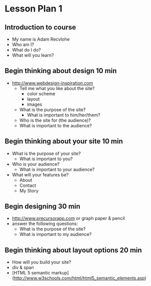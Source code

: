 # Lesson Plan 1

## Introduction to course
  - My name is Adam Recvlohe
  - Who am I?
  - What do I do?
  - What will you learn?

## Begin thinking about design 10 min
  - http://www.webdesign-inspiration.com
    - Tell me what you like about the site?
      - color scheme
      - layout
      - images
    - What is the purpose of the site?
      - What is important to him/her/them?
    - Who is the site for (the audience)?
     - What is important to the audience?

## Begin thinking about your site 10 min
  - What is the purpose of your site?
    - What is important to you?
  - Who is your audience?
    - What is important to your audience?
  - What will your features be?
    - About
    - Contact
    - My Story

## Begin designing 30 min
  - http://www.precursorapp.com or graph paper & pencil
  - answer the following questions:
    - What is the purpose of the site?
    - What is important to my audience?

## Begin thinking about layout options 20 min
  - How will you build your site?
  - div & span
  - [HTML 5 semantic markup] (http://www.w3schools.com/html/html5_semantic_elements.asp)
